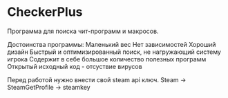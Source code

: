 # CheckerPlus
Программа для поиска чит-программ и макросов.

Достоинства программы:
	Маленький вес
	Нет зависимостей
	Хороший дизайн
	Быстрый и оптимизированный поиск, не нагружающий систему игрока
	Содержит в себе большое количество полезных программ
	Открытый исходный код - отсуствие вирусов

Перед работой нужно внести свой steam api ключ.
Steam -> SteamGetProfile -> steamkey

